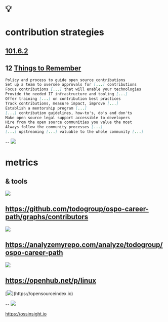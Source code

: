 # 💡
# contribution strategies

[101.6.2](https://github.com/digital-sustainability/module-eoss-ospo101/blob/main/module6/README.md#section-effective-upstream-contribution-strategies)
--
## 12 [Things to Remember](https://github.com/digital-sustainability/module-eoss-ospo101/blob/main/module6/README.md#things-to-remember)
``` md [1-3|4-6|7-9|10-12|]
Policy and process to guide open source contributions
Set up a team to oversee approvals for [...] contributions
Focus contributions [...] that will enable your technologies
Provide the needed IT infrastructure and tooling [...]
Offer training [...] on contribution best practices
Track contributions, measure impact, improve [...]
Establish a mentorship program [...]
[...] contribution guidelines, how-to's, do's and don'ts
Make open source legal support accessible to developers
Hire from the open source communities you value the most
Always follow the community processes [...]
[...] upstreaming [...] valuable to the whole community [...]
```
--
![](https://github.com/digital-sustainability/module-eoss-ospo101/raw/main/module6/commits-over-time.png)

# metrics

& tools
--
[![](https://upload.wikimedia.org/wikipedia/commons/thumb/2/29/GitHub_logo_2013.svg/640px-GitHub_logo_2013.svg.png)](https://commons.wikimedia.org/wiki/File:GitHub_logo_2013.svg)

https://github.com/todogroup/ospo-career-path/graphs/contributors
--
![](https://analyzemyrepo.com/logo.png)

https://analyzemyrepo.com/analyze/todogroup/ospo-career-path
--
![](https://github.com/blackducksoftware/ohloh-ui/blob/main/app/assets/images/sample_ohloh_analysis.jpg?raw=true)

https://openhub.net/p/linux
--
[![](https://classic.cdn.media.amplience.net/i/epammarketplace/BlogPost_OSCI_featured1?maxW=1200&qlt=80&fmt=jpg&bg=rgb(255,255,255)&version=1700560609013)](https://opensourceindex.io)

--
![](https://ossinsight.io/img/logo.svg)

https://ossinsight.io